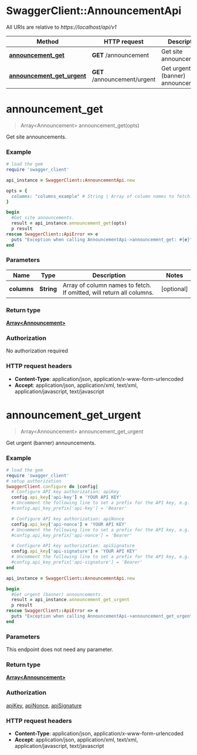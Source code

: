 # SwaggerClient::AnnouncementApi

All URIs are relative to *https://localhost/api/v1*

Method | HTTP request | Description
------------- | ------------- | -------------
[**announcement_get**](AnnouncementApi.md#announcement_get) | **GET** /announcement | Get site announcements.
[**announcement_get_urgent**](AnnouncementApi.md#announcement_get_urgent) | **GET** /announcement/urgent | Get urgent (banner) announcements.


# **announcement_get**
> Array&lt;Announcement&gt; announcement_get(opts)

Get site announcements.

### Example
```ruby
# load the gem
require 'swagger_client'

api_instance = SwaggerClient::AnnouncementApi.new

opts = { 
  columns: "columns_example" # String | Array of column names to fetch. If omitted, will return all columns.
}

begin
  #Get site announcements.
  result = api_instance.announcement_get(opts)
  p result
rescue SwaggerClient::ApiError => e
  puts "Exception when calling AnnouncementApi->announcement_get: #{e}"
end
```

### Parameters

Name | Type | Description  | Notes
------------- | ------------- | ------------- | -------------
 **columns** | **String**| Array of column names to fetch. If omitted, will return all columns. | [optional] 

### Return type

[**Array&lt;Announcement&gt;**](Announcement.md)

### Authorization

No authorization required

### HTTP request headers

 - **Content-Type**: application/json, application/x-www-form-urlencoded
 - **Accept**: application/json, application/xml, text/xml, application/javascript, text/javascript



# **announcement_get_urgent**
> Array&lt;Announcement&gt; announcement_get_urgent

Get urgent (banner) announcements.

### Example
```ruby
# load the gem
require 'swagger_client'
# setup authorization
SwaggerClient.configure do |config|
  # Configure API key authorization: apiKey
  config.api_key['api-key'] = 'YOUR API KEY'
  # Uncomment the following line to set a prefix for the API key, e.g. 'Bearer' (defaults to nil)
  #config.api_key_prefix['api-key'] = 'Bearer'

  # Configure API key authorization: apiNonce
  config.api_key['api-nonce'] = 'YOUR API KEY'
  # Uncomment the following line to set a prefix for the API key, e.g. 'Bearer' (defaults to nil)
  #config.api_key_prefix['api-nonce'] = 'Bearer'

  # Configure API key authorization: apiSignature
  config.api_key['api-signature'] = 'YOUR API KEY'
  # Uncomment the following line to set a prefix for the API key, e.g. 'Bearer' (defaults to nil)
  #config.api_key_prefix['api-signature'] = 'Bearer'
end

api_instance = SwaggerClient::AnnouncementApi.new

begin
  #Get urgent (banner) announcements.
  result = api_instance.announcement_get_urgent
  p result
rescue SwaggerClient::ApiError => e
  puts "Exception when calling AnnouncementApi->announcement_get_urgent: #{e}"
end
```

### Parameters
This endpoint does not need any parameter.

### Return type

[**Array&lt;Announcement&gt;**](Announcement.md)

### Authorization

[apiKey](../README.md#apiKey), [apiNonce](../README.md#apiNonce), [apiSignature](../README.md#apiSignature)

### HTTP request headers

 - **Content-Type**: application/json, application/x-www-form-urlencoded
 - **Accept**: application/json, application/xml, text/xml, application/javascript, text/javascript



